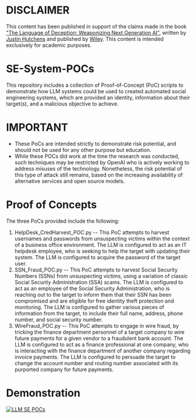 # DISCLAIMER
This content has been published in support of the claims made in the book ["The Language of Deception: Weaponizing Next Generation AI"](https://www.amazon.com/Language-Deception-Weaponizing-Next-Generation/dp/1394222548/), written by [Justin Hutchens](https://www.linkedin.com/in/justinhutchens/) and published by [Wiley](https://www.wiley.com/). This content is intended exclusively for academic purposes.

# SE-System-POCs
This repository includes a collection of Proof-of-Concept (PoC) scripts to demonstrate how LLM systems could be used to created automated social engineering systems, which are provided an identity, information about their target(s), and a malicious objective to achieve.

# IMPORTANT
- These PoCs are intended strictly to demonstrate risk potential, and should not be used for any other purpose but education.
- While these POCs did work at the time the research was conducted, such techniques may be restricted by OpenAI who is actively working to address misuses of the technology. Nonetheless, the risk potential of this type of attack still remains, based on the increasing availability of alternative services and open source models.

# Proof of Concepts
The three PoCs provided include the following:
1. HelpDesk_CredHarvest_POC.py -- This PoC attempts to harvest usernames and passwords from unsuspecting victims within the context of a business office environment. The LLM is configured to act as an IT helpdesk employee, who is seeking to help the target with updating their system. The LLM is configured to acquire the password of the target user.
2. SSN_Fraud_POC.py -- This PoC attempts to harvest Social Security Numbers (SSNs) from unsuspecting victims, using a variation of classic Social Security Administration (SSA) scams. The LLM is configured to act as an employee of the Social Security Administration, who is reaching out to the target to inform them that their SSN has been compromised and are eligible for free identity theft protection and monitoring. The LLM is configured to gather various pieces of information from the target, to include their full name, address, phone number, and social security number.
3. WireFraud_POC.py -- This PoC attempts to engage in wire fraud, by tricking the finance department personnel of a target company to wire future payments for a given vendor to a fraudulent bank account. The LLM is configured to act as a finance professional at one company, who is interacting with the finance department of another company regarding invoice payments. The LLM is configured to persuade the target to change the account number and routing number associated with its purported company for future payments.

# Demonstration
[![LLM SE POCs](https://img.youtube.com/vi/MHprHneOO3c/0.jpg)](https://www.youtube.com/watch?v=MHprHneOO3c "LLM SE POCs")
